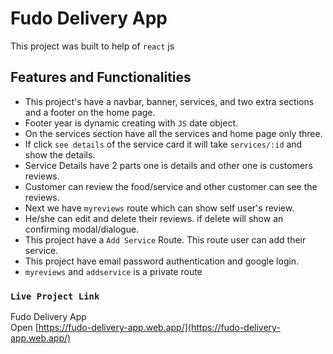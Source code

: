 # Fudo Delivery App

This project was built to help of `react` js

## Features and Functionalities

* This project's have a navbar, banner, services, and two extra sections and a footer on the home page.
* Footer year is dynamic creating with `JS` date object.
* On the services section have all the services and home page only three.
* If click `see details` of the service card it will take `services/:id` and show the details.
* Service Details have 2 parts one is details and other one is customers reviews.
* Customer can review the food/service and other customer can see the reviews.
* Next we have `myreviews` route which can show self user's review.
* He/she can edit and delete their reviews. if delete will show an confirming modal/dialogue.
* This project have a `Add Service` Route. This route user can add their service.
* This project have email password authentication and google login.
* `myreviews` and `addservice` is a private route


### `Live Project Link`

Fudo Delivery App\
Open [https://fudo-delivery-app.web.app/](https://fudo-delivery-app.web.app/)